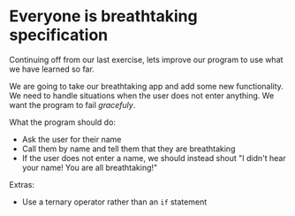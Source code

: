 # Everyone is breathtaking specification

Continuing off from our last exercise, lets improve our program to use what we have learned so far.

We are going to take our breathtaking app and add some new functionality. We need to handle situations when the user does not enter anything. We want the program to fail _gracefuly_.

What the program should do:

- Ask the user for their name
- Call them by name and tell them that they are breathtaking
- If the user does not enter a name, we should instead shout "I didn't hear your name! You are all breathtaking!"

Extras:

- Use a ternary operator rather than an `if` statement
